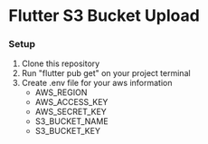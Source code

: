 # Flutter S3 Bucket Upload

### Setup

1. Clone this repository
2. Run "flutter pub get" on your project terminal
3. Create .env file for your aws information
    - AWS_REGION
    - AWS_ACCESS_KEY
    - AWS_SECRET_KEY
    - S3_BUCKET_NAME
    - S3_BUCKET_KEY
